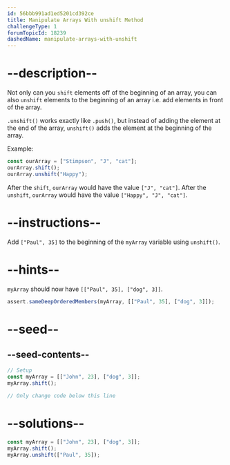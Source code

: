 ```yaml
---
id: 56bbb991ad1ed5201cd392ce
title: Manipulate Arrays With unshift Method
challengeType: 1
forumTopicId: 18239
dashedName: manipulate-arrays-with-unshift
---
```


# --description--

Not only can you `shift` elements off of the beginning of an array, you can also `unshift` elements to the beginning of an array i.e. add elements in front of the array.

`.unshift()` works exactly like `.push()`, but instead of adding the element at the end of the array, `unshift()` adds the element at the beginning of the array.

Example:

```js
const ourArray = ["Stimpson", "J", "cat"];
ourArray.shift();
ourArray.unshift("Happy");
```

After the `shift`, `ourArray` would have the value `["J", "cat"]`. After the `unshift`, `ourArray` would have the value `["Happy", "J", "cat"]`.

# --instructions--

Add `["Paul", 35]` to the beginning of the `myArray` variable using `unshift()`.

# --hints--

`myArray` should now have `[["Paul", 35], ["dog", 3]]`.

```js
assert.sameDeepOrderedMembers(myArray, [["Paul", 35], ["dog", 3]]);
```

# --seed--

## --seed-contents--

```js
// Setup
const myArray = [["John", 23], ["dog", 3]];
myArray.shift();

// Only change code below this line

```

# --solutions--

```js
const myArray = [["John", 23], ["dog", 3]];
myArray.shift();
myArray.unshift(["Paul", 35]);
```
